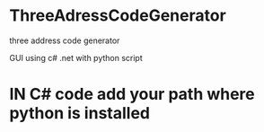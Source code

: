 # ThreeAdressCodeGenerator
three address code generator

GUI using c# .net 
with python script


# IN C# code add your path where python is installed
